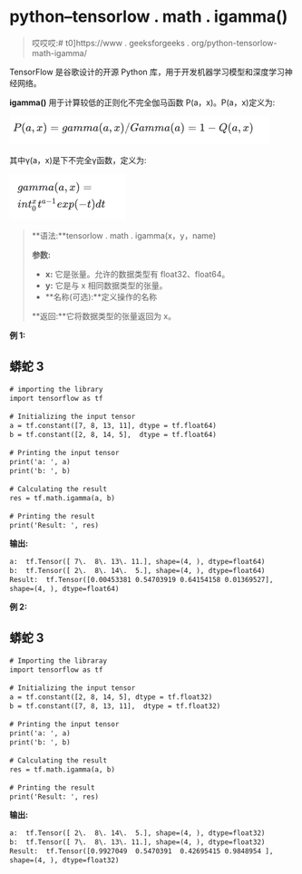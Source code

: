 # python–tensorlow . math . igamma()

> 哎哎哎:# t0]https://www . geeksforgeeks . org/python-tensorlow-math-igamma/

TensorFlow 是谷歌设计的开源 Python 库，用于开发机器学习模型和深度学习神经网络。

**igamma()** 用于计算较低的正则化不完全伽马函数 P(a，x)。P(a，x)定义为:

![](img/cec160e304862013675f69d7e78a7dd3.png)

其中γ(a，x)是下不完全γ函数，定义为:

![](img/c41a7a75baadda57db668825a794edfe.png)

> **语法:**tensorlow . math . igamma(x，y，name)
> 
> **参数:**
> 
> *   **x:** 它是张量。允许的数据类型有 float32、float64。
> *   **y:** 它是与 x 相同数据类型的张量。
> *   **名称(可选):**定义操作的名称
> 
> **返回:**它将数据类型的张量返回为 x。

**例 1:**

## 蟒蛇 3

```
# importing the library
import tensorflow as tf

# Initializing the input tensor
a = tf.constant([7, 8, 13, 11], dtype = tf.float64)
b = tf.constant([2, 8, 14, 5],  dtype = tf.float64)

# Printing the input tensor
print('a: ', a)
print('b: ', b)

# Calculating the result
res = tf.math.igamma(a, b)

# Printing the result
print('Result: ', res)
```

**输出:**

```
a:  tf.Tensor([ 7\.  8\. 13\. 11.], shape=(4, ), dtype=float64)
b:  tf.Tensor([ 2\.  8\. 14\.  5.], shape=(4, ), dtype=float64)
Result:  tf.Tensor([0.00453381 0.54703919 0.64154158 0.01369527], shape=(4, ), dtype=float64)

```

**例 2:**

## 蟒蛇 3

```
# Importing the libraray
import tensorflow as tf

# Initializing the input tensor
a = tf.constant([2, 8, 14, 5], dtype = tf.float32)
b = tf.constant([7, 8, 13, 11],  dtype = tf.float32)

# Printing the input tensor
print('a: ', a)
print('b: ', b)

# Calculating the result
res = tf.math.igamma(a, b)

# Printing the result
print('Result: ', res)
```

**输出:**

```
a:  tf.Tensor([ 2\.  8\. 14\.  5.], shape=(4, ), dtype=float32)
b:  tf.Tensor([ 7\.  8\. 13\. 11.], shape=(4, ), dtype=float32)
Result:  tf.Tensor([0.9927049  0.5470391  0.42695415 0.9848954 ], shape=(4, ), dtype=float32)
```